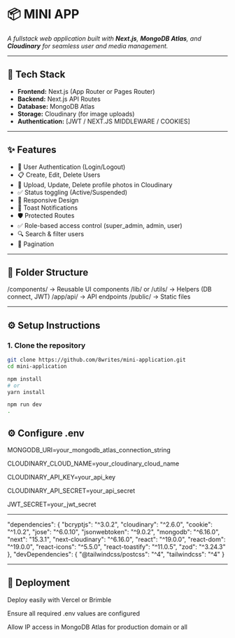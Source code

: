 # 📦 MINI APP

_A fullstack web application built with **Next.js**, **MongoDB Atlas**, and **Cloudinary** for seamless user and media management._

---

## 🚀 Tech Stack

- **Frontend:** Next.js (App Router or Pages Router)
- **Backend:** Next.js API Routes
- **Database:** MongoDB Atlas
- **Storage:** Cloudinary (for image uploads)
- **Authentication:** [JWT / NEXT.JS MIDDLEWARE / COOKIES]

---

## ✨ Features

- 🔐 User Authentication (Login/Logout)
- 📋 Create, Edit, Delete Users
- 📸 Upload, Update, Delete profile photos in Cloudinary
- ✅ Status toggling (Active/Suspended)
- 📱 Responsive Design
- 🔔 Toast Notifications
- 🛡️ Protected Routes
- ✅ Role-based access control (super_admin, admin, user)
- 🔍 Search & filter users
- 📄 Pagination


---

## 📁 Folder Structure

/components/ → Reusable UI components
/lib/ or /utils/ → Helpers (DB connect, JWT)
/app/api/ → API endpoints
/public/ → Static files


---

## ⚙️ Setup Instructions

### 1. Clone the repository

```bash
git clone https://github.com/8writes/mini-application.git
cd mini-application

npm install
# or
yarn install

npm run dev
.
```

## ⚙️ Configure .env

MONGODB_URI=your_mongodb_atlas_connection_string

CLOUDINARY_CLOUD_NAME=your_cloudinary_cloud_name

CLOUDINARY_API_KEY=your_api_key

CLOUDINARY_API_SECRET=your_api_secret

JWT_SECRET=your_jwt_secret

---

  "dependencies": {
    "bcryptjs": "^3.0.2",
    "cloudinary": "^2.6.0",
    "cookie": "^1.0.2",
    "jose": "^6.0.10",
    "jsonwebtoken": "^9.0.2",
    "mongodb": "^6.16.0",
    "next": "15.3.1",
    "next-cloudinary": "^6.16.0",
    "react": "^19.0.0",
    "react-dom": "^19.0.0",
    "react-icons": "^5.5.0",
    "react-toastify": "^11.0.5",
    "zod": "^3.24.3"
  },
  "devDependencies": {
    "@tailwindcss/postcss": "^4",
    "tailwindcss": "^4"
  }

---

## 🚀 Deployment
Deploy easily with Vercel or Brimble

Ensure all required .env values are configured

Allow IP access in MongoDB Atlas for production domain or all 
